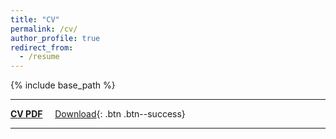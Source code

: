 ```yaml
---
title: "CV"
permalink: /cv/
author_profile: true
redirect_from:
  - /resume
---
```


{% include base_path %}

--------------------

__[CV PDF](https://www.dropbox.com/s/ti61al6vzi5s62e/cv_gurumulay_fall18.pdf?dl=0)__ &nbsp; &nbsp; [<i class="fas fa-download"></i> Download](https://www.dropbox.com/s/ti61al6vzi5s62e/cv_gurumulay_fall18.pdf?dl=1){: .btn .btn--success}

--------------------
